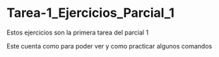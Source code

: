 # Tarea-1_Ejercicios_Parcial_1
Estos ejercicios son la primera tarea del parcial 1


Este cuenta como para poder ver y como practicar algunos comandos

